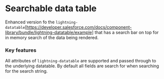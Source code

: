 # Searchable data table

Enhanced version fo the `lightning-datatable`[https://developer.salesforce.com/docs/component-library/bundle/lightning-datatable/example] that has a search bar on top for in memory search of the data being rendered.

### Key features

All attributes of `lightning-datatable` are supported and passed through to the underlying datatable. By default all fields are search for when searching for the search string.